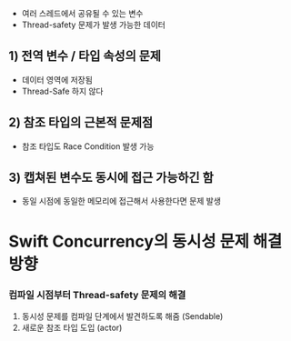 - 여러 스레드에서 공유될 수 있는 변수
- Thread-safety 문제가 발생 가능한 데이터
## 1) 전역 변수 / 타입 속성의 문제
- 데이터 영역에 저장됨
- Thread-Safe 하지 않다
## 2) 참조 타입의 근본적 문제점
- 참조 타입도 Race Condition 발생 가능
## 3) 캡쳐된 변수도 동시에 접근 가능하긴 함
- 동일 시점에 동일한 메모리에 접근해서 사용한다면 문제 발생
# Swift Concurrency의 동시성 문제 해결 방향
### 컴파일 시점부터 Thread-safety 문제의 해결
1. 동시성 문제를 컴파일 단계에서 발견하도록 해줌 (Sendable)
2. 새로운 참조 타입 도입 (actor)
